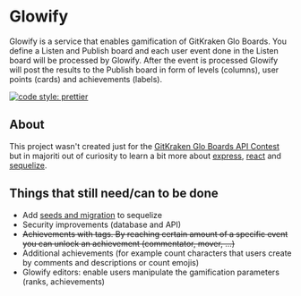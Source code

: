 # Glowify

Glowify is a service that enables gamification of GitKraken Glo Boards. You define a Listen and Publish board and each user event done in the Listen board will be processed by Glowify. After the event is processed Glowify will post the results to the Publish board in form of levels (columns), user points (cards) and achievements (labels).

[![code style: prettier](https://img.shields.io/badge/code_style-prettier-ff69b4.svg?style=flat-square)](https://github.com/prettier/prettier)

## About

This project wasn't created just for the [GitKraken Glo Boards API Contest](https://www.gitkraken.com/glo-api-contest) but in majoriti out of curiosity to learn a bit more about [express](https://github.com/expressjs/express), [react](https://github.com/facebook/react/) and [sequelize](https://github.com/sequelize/sequelize).

## Things that still need/can to be done

- Add [seeds and migration](http://docs.sequelizejs.com/manual/migrations.html) to sequelize
- Security improvements (database and API)
- ~~Achievements with tags. By reaching certain amount of a specific event you can unlock an achievement (commentator, mover, ...)~~
- Additional achievements (for example count characters that users create by comments and descriptions or count emojis)
- Glowify editors: enable users manipulate the gamification parameters (ranks, achievements)
